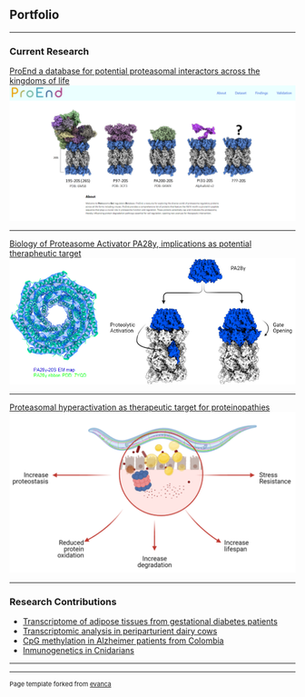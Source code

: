 ## Portfolio

---

### Current Research

[ProEnd a database for potential proteasomal interactors across the kingdoms of life](/sample_page6)
<img src="images/proend-page.png?raw=true"/>

---
[Biology of Proteasome Activator PA28y, implications as potential therapheutic target](/sample_page7)
<img src="images/pa28-page.png?raw=true"/>

---
[Proteasomal hyperactivation as therapeutic target for proteinopathies](/sample_page3)
<img src="images/opengate.png?raw=true"/>

---

### Research Contributions
- [Transcriptome of adipose tissues from gestational diabetes patients](/sample_page)
- [Transcriptomic analysis in periparturient dairy cows](/sample_page2)
- [CpG methylation in Alzheimer patients from Colombia](/sample_page4)
- [Inmunogenetics in Cnidarians](/sample_page5)


---




---
<p style="font-size:11px">Page template forked from <a href="https://github.com/evanca/quick-portfolio">evanca</a></p>
<!-- Remove above link if you don't want to attibute -->

